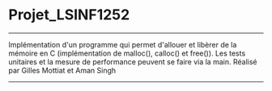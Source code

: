 # Projet_LSINF1252
*****************************************************************************************************************************
                                                                                                                           
Implémentation d'un programme qui permet d'allouer et libèrer de la mémoire en C (implémentation de malloc(), calloc() et free()).
Les tests unitaires et la mesure de performance peuvent se faire via la main.
Réalisé par Gilles Mottiat et Aman Singh
                                                                                                                           
*****************************************************************************************************************************

